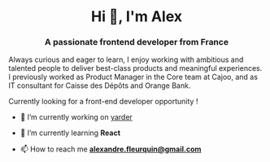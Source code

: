 <h1 align="center">Hi 👋, I'm Alex</h1>

<h3 align="center">A passionate frontend developer from France</h3>

Always curious and eager to learn, I enjoy working with ambitious and talented people to deliver best-class products and meaningful experiences.
I previously worked as Product Manager in the Core team at Cajoo, and as IT consultant for Caisse des Dépôts and  Orange Bank.

Currently looking for a front-end developer opportunity !


- 🔭 I’m currently working on [yarder](http://yarder.homes)

- 🌱 I’m currently learning **React**

- 📫 How to reach me **alexandre.fleurquin@gmail.com**



 
